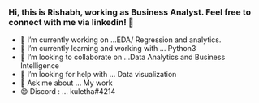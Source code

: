 ### Hi, this is Rishabh, working as Business Analyst. Feel free to connect with me via linkedin! 👋

- 🔭 I’m currently working on ...EDA/ Regression and analytics.
- 🌱 I’m currently learning and working with ... Python3
- 👯 I’m looking to collaborate on ...Data Analytics and Business Intelligence
- 🤔 I’m looking for help with ... Data visualization
- 💬 Ask me about ... My work
- 😄 Discord : ... kuletha#4214



<!--
**kuletha-rk/kuletha-rk** is a ✨ _special_ ✨ repository because its `README.md` (this file) appears on your GitHub profile.

Here are some ideas to get you started:

- 🔭 I’m currently working on ...
- 🌱 I’m currently learning ...
- 👯 I’m looking to collaborate on ...
- 🤔 I’m looking for help with ...
- 💬 Ask me about ...
- 📫 How to reach me: ...
- 😄 Pronouns: ...
- ⚡ Fun fact: ...
-->
